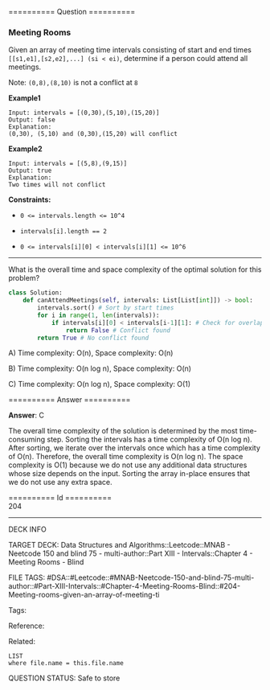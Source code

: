 ========== Question ==========  

### Meeting Rooms

Given an array of meeting time intervals consisting of start and end times `[[s1,e1],[s2,e2],...] (si < ei)`, determine if a person could attend all meetings.

Note: `(0,8),(8,10)` is not a conflict at `8`

**Example1**

```
Input: intervals = [(0,30),(5,10),(15,20)]
Output: false
Explanation:
(0,30), (5,10) and (0,30),(15,20) will conflict
```

**Example2**

```
Input: intervals = [(5,8),(9,15)]
Output: true
Explanation:
Two times will not conflict
```

**Constraints:**

-   `0 <= intervals.length <= 10^4`

-   `intervals[i].length == 2`

-   `0 <= intervals[i][0] < intervals[i][1] <= 10^6`

---

What is the overall time and space complexity of the optimal solution for this problem?

```python
class Solution:
    def canAttendMeetings(self, intervals: List[List[int]]) -> bool:
        intervals.sort() # Sort by start times
        for i in range(1, len(intervals)):
            if intervals[i][0] < intervals[i-1][1]: # Check for overlap
                return False # Conflict found
        return True # No conflict found
```

A) Time complexity: O(n), Space complexity: O(n)

B) Time complexity: O(n log n), Space complexity: O(n)

C) Time complexity: O(n log n), Space complexity: O(1)  

========== Answer ==========  

**Answer**: C

The overall time complexity of the solution is determined by the most time-consuming step. Sorting the intervals has a time complexity of O(n log n). After sorting, we iterate over the intervals once which has a time complexity of O(n). Therefore, the overall time complexity is O(n log n). The space complexity is O(1) because we do not use any additional data structures whose size depends on the input. Sorting the array in-place ensures that we do not use any extra space.

========== Id ==========  
204

---

DECK INFO

TARGET DECK: Data Structures and Algorithms::Leetcode::MNAB - Neetcode 150 and blind 75 - multi-author::Part XIII - Intervals::Chapter 4 - Meeting Rooms - Blind

FILE TAGS: #DSA::#Leetcode::#MNAB-Neetcode-150-and-blind-75-multi-author::#Part-XIII-Intervals::#Chapter-4-Meeting-Rooms-Blind::#204-Meeting-rooms-given-an-array-of-meeting-ti

Tags:

Reference:

Related:

```dataview
LIST
where file.name = this.file.name
```

QUESTION STATUS: Safe to store

